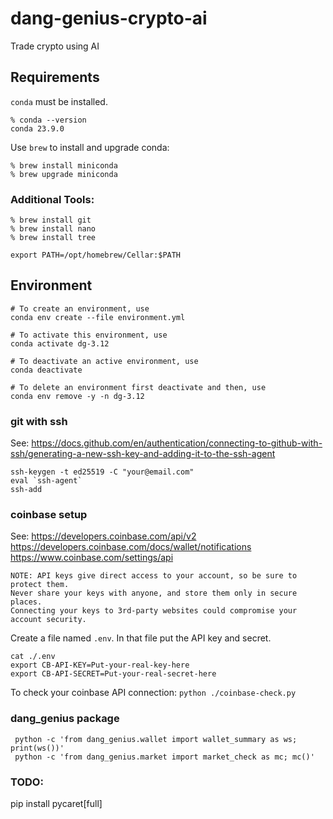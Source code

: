 # dang-genius-crypto-ai

Trade crypto using AI

## Requirements

`conda` must be installed.

```
% conda --version
conda 23.9.0
```

Use `brew` to install and upgrade conda:

```
% brew install miniconda
% brew upgrade miniconda
```

### Additional Tools:

```
% brew install git
% brew install nano
% brew install tree
```

`export PATH=/opt/homebrew/Cellar:$PATH`

## Environment

```
# To create an environment, use
conda env create --file environment.yml 

# To activate this environment, use
conda activate dg-3.12

# To deactivate an active environment, use
conda deactivate

# To delete an environment first deactivate and then, use
conda env remove -y -n dg-3.12
```

### git with ssh

See: https://docs.github.com/en/authentication/connecting-to-github-with-ssh/generating-a-new-ssh-key-and-adding-it-to-the-ssh-agent

```
ssh-keygen -t ed25519 -C "your@email.com"
eval `ssh-agent`
ssh-add
```

### coinbase setup

See:
https://developers.coinbase.com/api/v2
https://developers.coinbase.com/docs/wallet/notifications
https://www.coinbase.com/settings/api

```
NOTE: API keys give direct access to your account, so be sure to protect them.
Never share your keys with anyone, and store them only in secure places.
Connecting your keys to 3rd-party websites could compromise your account security.
```

Create a file named `.env`. In that file put the API key and secret.

```
cat ./.env
export CB-API-KEY=Put-your-real-key-here
export CB-API-SECRET=Put-your-real-secret-here
```

To check your coinbase API connection:
`python ./coinbase-check.py`


### dang_genius package

```
 python -c 'from dang_genius.wallet import wallet_summary as ws; print(ws())'
 python -c 'from dang_genius.market import market_check as mc; mc()'
```

### TODO: 
pip install pycaret[full]

